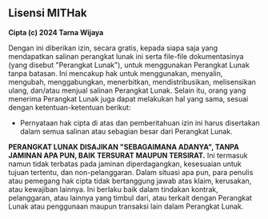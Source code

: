 <h2>Lisensi MITHak</h2>
    <p><strong>Cipta (c) 2024 Tarna Wijaya</strong></p>
    <p>Dengan ini diberikan izin, secara gratis, kepada siapa saja yang mendapatkan salinan perangkat lunak ini serta file-file dokumentasinya (yang disebut "Perangkat Lunak"), untuk menggunakan Perangkat Lunak tanpa batasan. Ini mencakup hak untuk menggunakan, menyalin, mengubah, menggabungkan, menerbitkan, mendistribusikan, melisensikan ulang, dan/atau menjual salinan Perangkat Lunak. Selain itu, orang yang menerima Perangkat Lunak juga dapat melakukan hal yang sama, sesuai dengan ketentuan-ketentuan berikut:</p>
    <ul>
        <li>Pernyataan hak cipta di atas dan pemberitahuan izin ini harus disertakan dalam semua salinan atau sebagian besar dari Perangkat Lunak.</li>
    </ul>
    <p><strong>PERANGKAT LUNAK DISAJIKAN "SEBAGAIMANA ADANYA", TANPA JAMINAN APA PUN, BAIK TERSURAT MAUPUN TERSIRAT.</strong> Ini termasuk namun tidak terbatas pada jaminan diperdagangkan, kesesuaian untuk tujuan tertentu, dan non-pelanggaran. Dalam situasi apa pun, para penulis atau pemegang hak cipta tidak bertanggung jawab atas klaim, kerusakan, atau kewajiban lainnya. Ini berlaku baik dalam tindakan kontrak, pelanggaran, atau lainnya yang timbul dari, atau terkait dengan Perangkat Lunak atau penggunaan maupun transaksi lain dalam Perangkat Lunak.</p>
